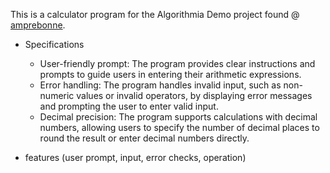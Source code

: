 This is a calculator program for the Algorithmia Demo project found @ <a href="https:blahblahblah">amprebonne</a>.

+ Specifications
    - User-friendly prompt: The program provides clear instructions and 
prompts to guide users in entering their arithmetic expressions.
    - Error handling: The program handles invalid input, such as non-numeric 
values or invalid operators, by displaying error messages and prompting 
the user to enter valid input.
    - Decimal precision: The program supports calculations with decimal numbers, 
allowing users to specify the number of decimal places to round the result or 
enter decimal numbers directly.

+ features (user prompt, input, error checks, operation)


